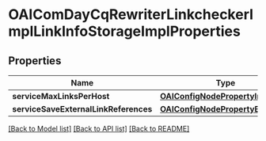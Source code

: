# OAIComDayCqRewriterLinkcheckerImplLinkInfoStorageImplProperties

## Properties
Name | Type | Description | Notes
------------ | ------------- | ------------- | -------------
**serviceMaxLinksPerHost** | [**OAIConfigNodePropertyInteger***](OAIConfigNodePropertyInteger.md) |  | [optional] 
**serviceSaveExternalLinkReferences** | [**OAIConfigNodePropertyBoolean***](OAIConfigNodePropertyBoolean.md) |  | [optional] 

[[Back to Model list]](../README.md#documentation-for-models) [[Back to API list]](../README.md#documentation-for-api-endpoints) [[Back to README]](../README.md)


